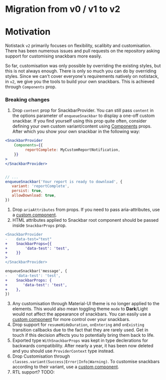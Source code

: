 

# Migration from v0 / v1 to v2

# Motivation
Notistack `v2` primarily focuses on flexibility, scalibity and customisation. There has been numerous issues and pull requests
on the repository asking support for customising snackbars more easily.

So far, customisation was only possible by overriding the existing styles, but this is not always enough. There is only so 
much you can do by overriding styles. Since we can't cover everyone's requirements natively on notistack, in `v2`, we give 
you the tools to build your own snackbars. This is achieved through `Components` prop.


### Breaking changes

1. Drop `content` prop for SnackbarProvider. You can still pass `content` in the options parameter
of `enqueueSnackbar` to display a one-off custom snackbar. If you find yourself using this prop quite often, consider defining your own custom variant/content using [Components]() props. After which you show your own snackbar in the following way:
```jsx
<SnackbarProvider
    Components={{
         reportComplete: MyCustomReportNotification,
    }}
>
</SnackbarProvider>


// ...
enqueueSnackbar('Your report is ready to download', {
   variant: 'reportComplete',
   persist: true,
   allowDownload: true,
})
```

1. Drop `ariaAttributes` from props. If you need to pass aria-attributes, use a [custom component]().
2. HTML attributes applied to Snackbar root component should be passed inside `SnackbarProps` prop.
```diff
<SnackbarProvider
-    data-test="test"
+    SnackbarProps={{
+        'data-test': 'test',
+    }}
>
</SnackbarProvider>

enqueueSnackbar('message', {
-    'data-test': 'test',
+    SnackbarProps: {
+       'data-test': 'test',
+    },
})
```
3. Any customisation through Material-UI theme is no longer applied to the elements. This would also mean toggling theme `mode` to **Dark**/Light would not affect the appearance of snackbars. You can easily use a [custom component]() for more control over your snackbars. 
3. Drop support for `resumeHideDuration`, `onEntering` and `onExisting` transition callbacks due to the fact that they are rarely used. Get in touch if this decision affects you to potentially bring them back to life.
4. Exported type `WithSnackbarProps` was kept in type declerations for backwards compatibility. After nearly a year, it has been now deleted and you should use `ProviderContext` type instead.
7. Drop Customisation through `classes.variant(Success|Error|Info|Warning)`. To customise snackbars according to their
variant, use a [custom component]().
5. RTL support? TODO:
